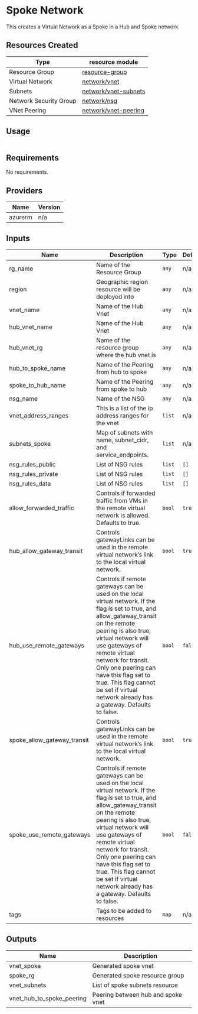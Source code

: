 # Spoke Network

This creates a Virtual Network as a Spoke in a Hub and Spoke network.

## Resources Created

| Type     | resource module     |
|----------|------------|
| Resource Group | [resource-group](../../resource-modules/resource-group/README.md)|
| Virtual Network | [network/vnet](../../resource-modules/network/vnet/README.md)|
| Subnets| [network/vnet-subnets](../../resource-modules/network/vnet-subnets/README.md) |
| Network Security Group | [network/nsg](../../resource-modules/network/nsg/README.md) |
| VNet Peering | [network/vnet-peering](../../resource-modules/network/vnet-peering/README.md) |

## Usage

```javascript

```

## Requirements

No requirements.

## Providers

| Name | Version |
|------|---------|
| azurerm | n/a |

## Inputs

| Name | Description | Type | Default | Required |
|------|-------------|------|---------|:--------:|
| rg\_name | Name of the Resource Group | `any` | n/a | yes |
| region | Geographic region resource will be deployed into | `any` | n/a | yes |
| vnet\_name | Name of the Hub Vnet | `any` | n/a | yes |
| hub\_vnet\_name | Name of the Hub Vnet | `any` | n/a | yes |
| hub\_vnet\_rg | Name of the resource group where the hub vnet is | `any` | n/a | yes |
| hub\_to\_spoke\_name | Name of the Peering from hub to spoke | `any` | n/a | yes |
| spoke\_to\_hub\_name | Name of the Peering from spoke to hub | `any` | n/a | yes |
| nsg\_name | Name of the NSG | `any` | n/a | yes |
| vnet\_address\_ranges | This is a list of the ip address ranges for the vnet | `list` | n/a | yes |
| subnets\_spoke | Map of subnets with name, subnet\_cidr, and service\_endpoints. | `list` | n/a | yes |
| nsg\_rules\_public | List of NSG rules | `list` | `[]` | no |
| nsg\_rules\_private | List of NSG rules | `list` | `[]` | no |
| nsg\_rules\_data | List of NSG rules | `list` | `[]` | no |
| allow\_forwarded\_traffic | Controls if forwarded traffic from VMs in the remote virtual network is allowed. Defaults to true. | `bool` | `true` | no |
| hub\_allow\_gateway\_transit | Controls gatewayLinks can be used in the remote virtual network’s link to the local virtual network. | `bool` | `true` | no |
| hub\_use\_remote\_gateways | Controls if remote gateways can be used on the local virtual network. If the flag is set to true, and allow\_gateway\_transit on the remote peering is also true, virtual network will use gateways of remote virtual network for transit. Only one peering can have this flag set to true. This flag cannot be set if virtual network already has a gateway. Defaults to false. | `bool` | `false` | no |
| spoke\_allow\_gateway\_transit | Controls gatewayLinks can be used in the remote virtual network’s link to the local virtual network. | `bool` | `true` | no |
| spoke\_use\_remote\_gateways | Controls if remote gateways can be used on the local virtual network. If the flag is set to true, and allow\_gateway\_transit on the remote peering is also true, virtual network will use gateways of remote virtual network for transit. Only one peering can have this flag set to true. This flag cannot be set if virtual network already has a gateway. Defaults to false. | `bool` | `false` | no |
| tags | Tags to be added to resources | `map` | n/a | yes |

## Outputs

| Name | Description |
|------|-------------|
| vnet\_spoke | Generated spoke vnet |
| spoke\_rg | Generated spoke resource group |
| vnet\_subnets | List of spoke subnets resource |
| vnet\_hub\_to\_spoke\_peering | Peering between hub and spoke vnet |

